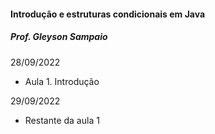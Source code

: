 #### Introdução e estruturas condicionais em Java

##### Prof. Gleyson Sampaio

28/09/2022

- Aula 1. Introdução

29/09/2022

- Restante da aula 1